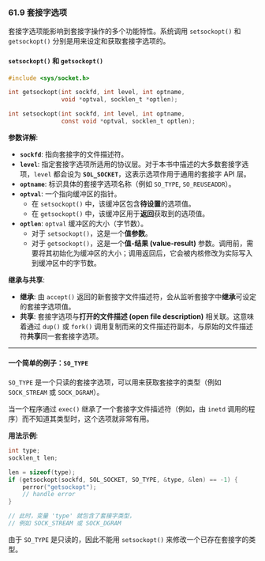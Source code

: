
### **61.9 套接字选项**

套接字选项能影响到套接字操作的多个功能特性。系统调用 `setsockopt()` 和 `getsockopt()` 分别是用来设定和获取套接字选项的。

#### **`setsockopt()` 和 `getsockopt()`**

```c
#include <sys/socket.h>

int getsockopt(int sockfd, int level, int optname,
               void *optval, socklen_t *optlen);

int setsockopt(int sockfd, int level, int optname,
               const void *optval, socklen_t optlen);
```

**参数详解**:

  * **`sockfd`**: 指向套接字的文件描述符。
  * **`level`**: 指定套接字选项所适用的协议层。对于本书中描述的大多数套接字选项，`level` 都会设为 **`SOL_SOCKET`**，这表示选项作用于通用的套接字 API 层。
  * **`optname`**: 标识具体的套接字选项名称（例如 `SO_TYPE`, `SO_REUSEADDR`）。
  * **`optval`**: 一个指向缓冲区的指针。
      * 在 `setsockopt()` 中，该缓冲区包含**待设置**的选项值。
      * 在 `getsockopt()` 中，该缓冲区用于**返回**获取到的选项值。
  * **`optlen`**: `optval` 缓冲区的大小（字节数）。
      * 对于 `setsockopt()`，这是一个**值参数**。
      * 对于 `getsockopt()`，这是一个**值-结果 (value-result)** 参数。调用前，需要将其初始化为缓冲区的大小；调用返回后，它会被内核修改为实际写入到缓冲区中的字节数。

**继承与共享**:

  * **继承**: 由 `accept()` 返回的新套接字文件描述符，会从监听套接字中**继承**可设定的套接字选项值。
  * **共享**: 套接字选项与**打开的文件描述 (open file description)** 相关联。这意味着通过 `dup()` 或 `fork()` 调用复制而来的文件描述符副本，与原始的文件描述符**共享**同一套套接字选项。

-----

#### **一个简单的例子：`SO_TYPE`**

`SO_TYPE` 是一个只读的套接字选项，可以用来获取套接字的类型（例如 `SOCK_STREAM` 或 `SOCK_DGRAM`）。

当一个程序通过 `exec()` 继承了一个套接字文件描述符（例如，由 `inetd` 调用的程序）而不知道其类型时，这个选项就非常有用。

**用法示例**:

```c
int type;
socklen_t len;

len = sizeof(type);
if (getsockopt(sockfd, SOL_SOCKET, SO_TYPE, &type, &len) == -1) {
    perror("getsockopt");
    // handle error
}

// 此时，变量 'type' 就包含了套接字类型，
// 例如 SOCK_STREAM 或 SOCK_DGRAM
```

由于 `SO_TYPE` 是只读的，因此不能用 `setsockopt()` 来修改一个已存在套接字的类型。